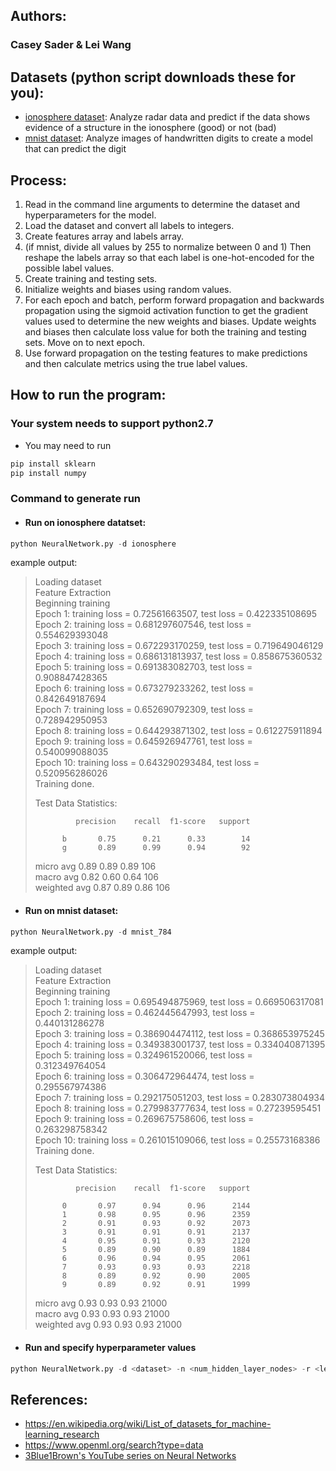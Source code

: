 ## Authors:
### Casey Sader & Lei Wang

## Datasets (python script downloads these for you):
* [ionosphere dataset](https://www.openml.org/d/59): Analyze radar data and predict if the data shows evidence of a structure in the ionosphere (good) or not (bad)
* [mnist dataset](https://www.openml.org/d/554): Analyze images of handwritten digits to create a model that can predict the digit

## Process:
1. Read in the command line arguments to determine the dataset and hyperparameters for the model.
2. Load the dataset and convert all labels to integers.
3. Create features array and labels array.
4. (if mnist, divide all values by 255 to normalize between 0 and 1) Then reshape the labels array so that each label is one-hot-encoded for the possible label values.
5. Create training and testing sets.
6. Initialize weights and biases using random values.
7. For each epoch and batch, perform forward propagation and backwards propagation using the sigmoid activation function to get the gradient values used to determine the new weights and biases. Update weights and biases then calculate loss value for both the training and testing sets. Move on to next epoch.
8. Use forward propagation on the testing features to make predictions and then calculate metrics using the true label values.

## How to run the program:
### Your system needs to support python2.7
* You may need to run
```python
pip install sklearn
pip install numpy
```
### Command to generate run
* #### Run on ionosphere datatset:
```python
python NeuralNetwork.py -d ionosphere
```
example output:

>Loading dataset  
>Feature Extraction  
>Beginning training  
>Epoch 1: training loss = 0.72561663507, test loss = 0.422335108695  
>Epoch 2: training loss = 0.681297607546, test loss = 0.554629393048  
>Epoch 3: training loss = 0.672293170259, test loss = 0.719649046129  
>Epoch 4: training loss = 0.686131813937, test loss = 0.858675360532  
>Epoch 5: training loss = 0.691383082703, test loss = 0.908847428365  
>Epoch 6: training loss = 0.673279233262, test loss = 0.842649187694  
>Epoch 7: training loss = 0.652690792309, test loss = 0.728942950953  
>Epoch 8: training loss = 0.644293871302, test loss = 0.612275911894  
>Epoch 9: training loss = 0.645926947761, test loss = 0.540099088035  
>Epoch 10: training loss = 0.643290293484, test loss = 0.520956286026  
>Training done.  
>  
>Test Data Statistics:  
>  
>              precision    recall  f1-score   support  
>  
>           b       0.75      0.21      0.33        14  
>           g       0.89      0.99      0.94        92  
>  
>   micro avg       0.89      0.89      0.89       106  
>   macro avg       0.82      0.60      0.64       106  
>weighted avg       0.87      0.89      0.86       106  
>  


* #### Run on mnist dataset:
```python
python NeuralNetwork.py -d mnist_784
```
example output:

>Loading dataset  
>Feature Extraction  
>Beginning training  
>Epoch 1: training loss = 0.695494875969, test loss = 0.669506317081  
>Epoch 2: training loss = 0.462445647993, test loss = 0.440131286278  
>Epoch 3: training loss = 0.386904474112, test loss = 0.368653975245  
>Epoch 4: training loss = 0.349383001737, test loss = 0.334040871395  
>Epoch 5: training loss = 0.324961520066, test loss = 0.312349764054  
>Epoch 6: training loss = 0.306472964474, test loss = 0.295567974386  
>Epoch 7: training loss = 0.292175051203, test loss = 0.283073804934  
>Epoch 8: training loss = 0.279983777634, test loss = 0.27239595451  
>Epoch 9: training loss = 0.269675758606, test loss = 0.263298758342  
>Epoch 10: training loss = 0.261015109066, test loss = 0.25573168386  
>Training done.  
>  
>Test Data Statistics:  
>  
>              precision    recall  f1-score   support  
>  
>           0       0.97      0.94      0.96      2144  
>           1       0.98      0.95      0.96      2359  
>           2       0.91      0.93      0.92      2073  
>           3       0.91      0.91      0.91      2137  
>           4       0.95      0.91      0.93      2120  
>           5       0.89      0.90      0.89      1884  
>           6       0.96      0.94      0.95      2061  
>           7       0.93      0.93      0.93      2218  
>           8       0.89      0.92      0.90      2005  
>           9       0.89      0.92      0.91      1999  
>  
>   micro avg       0.93      0.93      0.93     21000  
>   macro avg       0.93      0.93      0.93     21000  
>weighted avg       0.93      0.93      0.93     21000  
>  

* #### Run and specify hyperparameter values 
```python
python NeuralNetwork.py -d <dataset> -n <num_hidden_layer_nodes> -r <learning_rate> -e <epochs> -b <batch_size>
```

## References:
* https://en.wikipedia.org/wiki/List_of_datasets_for_machine-learning_research
* https://www.openml.org/search?type=data
* [3Blue1Brown's YouTube series on Neural Networks](https://www.youtube.com/playlist?list=PLZHQObOWTQDNU6R1_67000Dx_ZCJB-3pi)